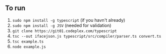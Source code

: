 To run
------

1. ```sudo npm install -g typescript``` (if you havn't already)
1. ```sudo npm install -g JSV``` (needed for validation)
1. ```git clone https://git01.codeplex.com/typescript```
1. ```tsc --out ifacejson.js typescript/src/compiler/parser.ts convert.ts```
1. ```tsc example.ts```
1. ```node example.js```
